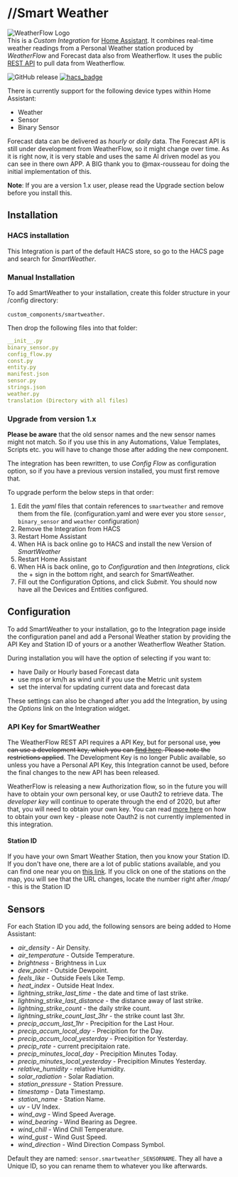# //Smart Weather
![WeatherFlow Logo](https://github.com/briis/hass-SmartWeather/blob/master/images/weatherflow.png)<br>
This is a *Custom Integration* for [Home Assistant](https://www.home-assistant.io/). It combines real-time weather readings from a Personal Weather station produced by *WeatherFlow* and Forecast data also from Weatherflow. It uses the public [REST API](https://weatherflow.github.io/SmartWeather/api/swagger/) to pull data from Weatherflow.

![GitHub release](https://img.shields.io/github/release/briis/smartweather.svg)
[![hacs_badge](https://img.shields.io/badge/HACS-Default-orange.svg)](https://github.com/custom-components/hacs)

There is currently support for the following device types within Home Assistant:

* Weather
* Sensor
* Binary Sensor

Forecast data can be delivered as *hourly* or *daily* data. The Forecast API is still under development from WeatherFlow, so it might change over time. As it is right now, it is very stable and uses the same AI driven model as you can see in there own APP. A BIG thank you to @max-rousseau for doing the initial implementation of this.

**Note**: If you are a version 1.x user, please read the Upgrade section below before you install this.

## Installation

### HACS installation
This Integration is part of the default HACS store, so go to the HACS page and search for *SmartWeather*.

### Manual Installation

To add SmartWeather to your installation, create this folder structure in your /config directory:

`custom_components/smartweather`.

Then drop the following files into that folder:

```yaml
__init__.py
binary_sensor.py
config_flow.py
const.py
entity.py
manifest.json
sensor.py
strings.json
weather.py
translation (Directory with all files)
```

### Upgrade from version 1.x
**Please be aware** that the old sensor names and the new sensor names might not match. So if you use this in any Automations, Value Templates, Scripts etc. you will have to change those after adding the new component.

The integration has been rewritten, to use *Config Flow* as configuration option, so if you have a previous version installed, you must first remove that.

To upgrade perform the below steps in that order:
1. Edit the *yaml* files that contain references to `smartweather` and remove them from the file. (configuration.yaml and were ever you store `sensor`, `binary_sensor` and `weather` configuration)
2. Remove the Integration from HACS
3. Restart Home Assistant
4. When HA is back online go to HACS and install the new Version of *SmartWeather*
5. Restart Home Assistant
6. When HA is back online, go to *Configuration* and then *Integrations*, click the + sign in the bottom right, and search for SmartWeather.
7. Fill out the Configuration Options, and click *Submit*. You should now have all the Devices and Entities configured.

## Configuration
To add SmartWeather to your installation, go to the Integration page inside the configuration panel and add a Personal Weather station by providing the API Key and Station ID of yours or a another Weatherflow Weather Station.

During installation you will have the option of selecting if you want to:
* have Daily or Hourly based Forecast data
* use mps or km/h as wind unit if you use the Metric unit system
* set the interval for updating current data and forecast data

These settings can also be changed after you add the Integration, by using the *Options* link on the Integration widget.

### API Key for SmartWeather
The WeatherFlow REST API requires a API Key, but for personal use, ~~you can use a development key, which you can [find here](https://weatherflow.github.io/SmartWeather/api/#getting-started). Please note the restrictions applied~~. The Development Key is no longer Public available, so unless you have a Personal API Key, this Integration cannot be used, before the final changes to the new API has been released. 

WeatherFlow is releasing a new Authorization flow, so in the future you will have to obtain your own personal key, or use Oauth2 to retrieve data. The *developer key* will continue to operate through the end of 2020, but after that, you will need to obtain your own key. You can read [more here](https://weatherflow.github.io/Tempest/api/oauth.html) on how to obtain your own key - please note Oauth2 is not currently implemented in this integration.

#### Station ID
If you have your own Smart Weather Station, then you know your Station ID. If you don't have one, there are a lot of public stations available, and you can find one near you on [this link](https://smartweather.weatherflow.com/map). If you click on one of the stations on the map, you will see that the URL changes, locate the number right after */map/* - this is the Station ID

## Sensors
For each Station ID you add, the following sensors are being added to Home Assistant:

* *air_density* - Air Density.
* *air_temperature* - Outside Temperature.
* *brightness* - Brightness in Lux
* *dew_point* - Outside Dewpoint.
* *feels_like* - Outside Feels Like Temp.
* *heat_index* - Outside Heat Index.
* *lightning_strike_last_time* - the date and time of last strike.
* *lightning_strike_last_distance* - the distance away of last strike.
* *lightning_strike_count* - the daily strike count.
* *lightning_strike_count_last_3hr* - the strike count last 3hr.
* *precip_accum_last_1hr* - Precipition for the Last Hour.
* *precip_accum_local_day* - Precipition for the Day.
* *precip_accum_local_yesterday* - Precipition for Yesterday.
* *precip_rate* - current precipitaion rate.
* *precip_minutes_local_day* - Precipition Minutes Today.
* *precip_minutes_local_yesterday* - Precipition Minutes Yesterday.
* *relative_humidity* - relative Humidity.
* *solar_radiation* - Solar Radiation.
* *station_pressure* - Station Pressure.
* *timestamp*  - Data Timestamp.
* *station_name* - Station Name.
* *uv* - UV Index.
* *wind_avg* - Wind Speed Average.
* *wind_bearing* - Wind Bearing as Degree.
* *wind_chill* - Wind Chill Temperature.
* *wind_gust* - Wind Gust Speed.
* *wind_direction* - Wind Direction Compass Symbol.

Default they are named: `sensor.smartweather_SENSORNAME`. They all have a Unique ID, so you can rename them to whatever you like afterwards.
